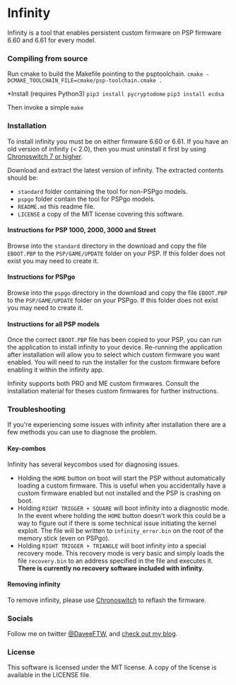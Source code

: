 # Infinity

Infinity is a tool that enables persistent custom firmware on PSP firmware 6.60 and 6.61 for every model. 

### Compiling from source
Run cmake to build the Makefile pointing to the psptoolchain.
`cmake -DCMAKE_TOOLCHAIN_FILE=cmake/psp-toolchain.cmake .`

*Install (requires Python3)
`pip3 install pycryptodome`
`pip3 install ecdsa`

Then invoke a simple `make`

### Installation
To install infinity you must be on either firmware 6.60 or 6.61. If you have an old version of infinity (< 2.0), then you must uninstall it first by using [Chronoswitch 7 or higher][1].

Download and extract the latest version of infinity. The extracted contents should be:
* `standard` folder containing the tool for non-PSPgo models.
* `pspgo` folder contain the tool for PSPgo models.
* `README.md` this readme file.
* `LICENSE` a copy of the MIT license covering this software.

#### Instructions for PSP 1000, 2000, 3000 and Street
Browse into the `standard` directory in the download and copy the file `EBOOT.PBP` to the `PSP/GAME/UPDATE` folder on your PSP. If this folder does not exist you may need to create it.

#### Instructions for PSPgo
Browse into the `pspgo` directory in the download and copy the file `EBOOT.PBP` to the `PSP/GAME/UPDATE` folder on your PSPgo. If this folder does not exist you may need to create it.

#### Instructions for all PSP models
Once the correct `EBOOT.PBP` file has been copied to your PSP, you can run the application to install infinity to your device. Re-running the application after installation will allow you to select which custom firmware you want enabled. You will need to run the installer for the custom firmware before enabling it within the infinity app.

Infinity supports both PRO and ME custom firmwares. Consult the installation material for theses custom firmwares for further instructions.

### Troubleshooting
If you're experiencing some issues with infinity after installation there are a few methods you can use to diagnose the problem.

#### Key-combos
Infinity has several keycombos used for diagnosing issues.

* Holding the `HOME` button on boot will start the PSP without automatically loading a custom firmware. This is useful when you accidentally have a custom firmware enabled but not installed and the PSP is crashing on boot.
* Holding `RIGHT TRIGGER + SQUARE` will boot infinity into a diagnostic mode. In the event where holding the `HOME` button doesn't work this could be a way to figure out if there is some technical issue initiating the kernel exploit. The file will be written to `infinity_error.bin` on the root of the memory stick (even on PSPgo).
* Holding `RIGHT TRIGGER + TRIANGLE` will boot infinity into a special recovery mode. This recovery mode is very basic and simply loads the file `recovery.bin` to an address specified in the file and executes it. **There is currently no recovery software included with infinity.**

#### Removing infinity
To remove infinity, please use [Chronoswitch][1] to reflash the firmware.

### Socials
Follow me on twitter [@DaveeFTW][2], and [check out my blog][3].

### License
This software is licensed under the MIT license. A copy of the license is available in the LICENSE file.

  [1]: https://github.com/DaveeFTW/chronoswitch
  [2]: https://twitter.com/DaveeFTW
  [3]: https://lolhax.org
